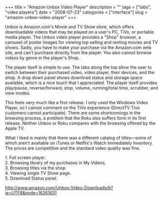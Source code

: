 +++
title = "Amazon Unbox Video Player"
description = ""
tags = ["tabs", "video players"]
date = "2008-07-23"
categories = ["interface"]
slug = "amazon-unbox-video-player"
+++


<p>Unbox is Amazon.com's Movie and TV Show store, which offers downloadable videos that may be played on a user's PC, TiVo, or portable media player. The Unbox video player provides a "Shop" browser, a carousel of poster images for viewing top selling and renting movies and TV shows. Sadly, you have to make your purchase via the Amazon.com web site, and can't purchase directly from the player. You also cannot browse videos by genre in the player's Shop.</p>
<p>The player itself is simple to use. The tabs along the top allow the user to switch between their purchased video, video player, their devices, and the shop. A drop down panel shows download status and storage space available, which is a nice touch that I appreciated. The player itself provides play/pause, reverse/forward, stop, volume, running/total time, scrubber, and view modes.</p>
<p>This feels very much like a first release. I only used the Windows Video Player, so I cannot comment on the TiVo experience (DirectTV Tivo customers cannot participate). There are some shortcomings in the browsing process, a problem that the Roku also suffers form in its first release. Neither Unbox or Roku compares with the browsing offered by the Apple TV. </p>
<p>What I liked is mainly that there was a different catalog of titles&#8212;some of which aren't available on iTunes or Netflix's Watch Immediately Inventory. The prices are competitive and the standard video quality was fine.</p>
<div id="screens-full" class="clear"><div class="caption">1. Full screen player.</div><div class="fullimg clear"><a href="http://media.konigi.com/interface/amazon-unbox-video-player-1.png" class="group" rel="group" title="1. Full screen player."><img src="http://media.konigi.com/interface/amazon-unbox-video-player-1.png" alt="" class="img-responsive"></a></div></div><div id="screens-full" class="clear"><div class="caption">2. Browsing library of my purchases in My Videos.</div><div class="fullimg clear"><a href="http://media.konigi.com/interface/amazon-unbox-video-player-2.png" class="group" rel="group" title="2. Browsing library of my purchases in My Videos."><img src="http://media.konigi.com/interface/amazon-unbox-video-player-2.png" alt="" class="img-responsive"></a></div></div><div id="screens-full" class="clear"><div class="caption">3. Browsing titles via the shop.</div><div class="fullimg clear"><a href="http://media.konigi.com/interface/amazon-unbox-video-player-3.png" class="group" rel="group" title="3. Browsing titles via the shop."><img src="http://media.konigi.com/interface/amazon-unbox-video-player-3.png" alt="" class="img-responsive"></a></div></div><div id="screens-full" class="clear"><div class="caption">4. Viewing single TV Show page.</div><div class="fullimg clear"><a href="http://media.konigi.com/interface/amazon-unbox-video-player-4.png" class="group" rel="group" title="4. Viewing single TV Show page."><img src="http://media.konigi.com/interface/amazon-unbox-video-player-4.png" alt="" class="img-responsive"></a></div></div><div id="screens-full" class="clear"><div class="caption">5. Download Status panel.</div><div class="fullimg clear"><a href="http://media.konigi.com/interface/amazon-unbox-video-player-5.png" class="group" rel="group" title="5. Download Status panel."><img src="http://media.konigi.com/interface/amazon-unbox-video-player-5.png" alt="" class="img-responsive"></a></div></div>        
<p><a href="http://www.amazon.com/Unbox-Video-Downloads/b?ie=UTF8&amp;node=16261631">http://www.amazon.com/Unbox-Video-Downloads/b?ie=UTF8&node=16261631</a></p>

